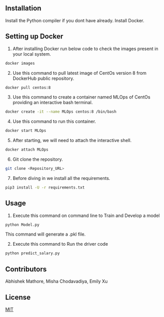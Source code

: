 
## Installation

Install the Python compiler if you dont have already.
Install Docker.


## Setting up Docker

1. After installing Docker run below code to check the images present in your local system.
```bash
docker images
```
2. Use this command to pull latest image of CentOs version 8 from DockerHub public repository.
```bash
docker pull centos:8
```
3. Use this command to create a container named MLOps of CentOs providing an interactive bash terminal.
```bash
docker create -it --name MLOps centos:8 /bin/bash
```
4. Use this command to run this container.
```bash
docker start MLOps
```
5. After starting, we will need to attach the interactive shell.
```bash
docker attach MLOps
```
6. Git clone the repository.
```bash
git clone <Repository_URL>
```
7. Before diving in we install all the requirements.
```bash
pip3 install -U -r requirements.txt
```

## Usage

1. Execute this command on command line to Train and Develop a model
```bash
python Model.py
```
This command will generate a .pkl file.

2. Execute this command to Run the driver code
```bash
python predict_salary.py
```

## Contributors

Abhishek Mathore,
Misha Chodavadiya,
Emily Xu

## License
[MIT](https://choosealicense.com/licenses/mit/)